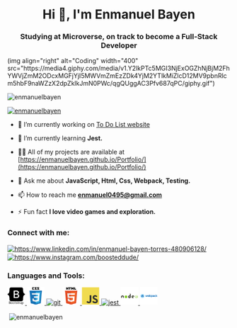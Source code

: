 <h1 align="center">Hi 👋, I'm Enmanuel Bayen</h1>
<h3 align="center">Studying at Microverse, on track to become a Full-Stack Developer</h3>
(img align="right" alt="Coding" width="400" src="https://media4.giphy.com/media/v1.Y2lkPTc5MGI3NjExOGZhNjBjM2FhYWVjZmM2ODcxMGFjYjI5MWVmZmEzZDk4YjM2YTlkMiZlcD12MV9pbnRlcm5hbF9naWZzX2dpZklkJmN0PWc/qgQUggAC3Pfv687qPC/giphy.gif")
<p align="left"> <img src="https://komarev.com/ghpvc/?username=enmanuelbayen&label=Profile%20views&color=0e75b6&style=flat" alt="enmanuelbayen" /> </p>

<p align="left"> <a href="https://github.com/ryo-ma/github-profile-trophy"><img src="https://github-profile-trophy.vercel.app/?username=enmanuelbayen" alt="enmanuelbayen" /></a> </p>

- 🔭 I’m currently working on [To Do List website](https://enmanuelbayen.github.io/To-Do-List-Project/dist/)

- 🌱 I’m currently learning **Jest.**

- 👨‍💻 All of my projects are available at [https://enmanuelbayen.github.io/Portfolio/](https://enmanuelbayen.github.io/Portfolio/)

- 💬 Ask me about **JavaScript, Html, Css, Webpack, Testing.**

- 📫 How to reach me **enmanuel0495@gmail.com**

- ⚡ Fun fact **I love video games and exploration.**

<h3 align="left">Connect with me:</h3>
<p align="left">
<a href="https://linkedin.com/in/https://www.linkedin.com/in/enmanuel-bayen-torres-480906128/" target="blank"><img align="center" src="https://raw.githubusercontent.com/rahuldkjain/github-profile-readme-generator/master/src/images/icons/Social/linked-in-alt.svg" alt="https://www.linkedin.com/in/enmanuel-bayen-torres-480906128/" height="30" width="40" /></a>
<a href="https://instagram.com/https://www.instagram.com/boosteddude/" target="blank"><img align="center" src="https://raw.githubusercontent.com/rahuldkjain/github-profile-readme-generator/master/src/images/icons/Social/instagram.svg" alt="https://www.instagram.com/boosteddude/" height="30" width="40" /></a>
</p>

<h3 align="left">Languages and Tools:</h3>
<p align="left"> <a href="https://getbootstrap.com" target="_blank" rel="noreferrer"> <img src="https://raw.githubusercontent.com/devicons/devicon/master/icons/bootstrap/bootstrap-plain-wordmark.svg" alt="bootstrap" width="40" height="40"/> </a> <a href="https://www.w3schools.com/css/" target="_blank" rel="noreferrer"> <img src="https://raw.githubusercontent.com/devicons/devicon/master/icons/css3/css3-original-wordmark.svg" alt="css3" width="40" height="40"/> </a> <a href="https://git-scm.com/" target="_blank" rel="noreferrer"> <img src="https://www.vectorlogo.zone/logos/git-scm/git-scm-icon.svg" alt="git" width="40" height="40"/> </a> <a href="https://www.w3.org/html/" target="_blank" rel="noreferrer"> <img src="https://raw.githubusercontent.com/devicons/devicon/master/icons/html5/html5-original-wordmark.svg" alt="html5" width="40" height="40"/> </a> <a href="https://developer.mozilla.org/en-US/docs/Web/JavaScript" target="_blank" rel="noreferrer"> <img src="https://raw.githubusercontent.com/devicons/devicon/master/icons/javascript/javascript-original.svg" alt="javascript" width="40" height="40"/> </a> <a href="https://jestjs.io" target="_blank" rel="noreferrer"> <img src="https://www.vectorlogo.zone/logos/jestjsio/jestjsio-icon.svg" alt="jest" width="40" height="40"/> </a> <a href="https://nodejs.org" target="_blank" rel="noreferrer"> <img src="https://raw.githubusercontent.com/devicons/devicon/master/icons/nodejs/nodejs-original-wordmark.svg" alt="nodejs" width="40" height="40"/> </a> <a href="https://webpack.js.org" target="_blank" rel="noreferrer"> <img src="https://raw.githubusercontent.com/devicons/devicon/d00d0969292a6569d45b06d3f350f463a0107b0d/icons/webpack/webpack-original-wordmark.svg" alt="webpack" width="40" height="40"/> </a> </p>

<p>&nbsp;<img align="center" src="https://github-readme-stats.vercel.app/api?username=enmanuelbayen&show_icons=true&locale=en" alt="enmanuelbayen" /></p>
